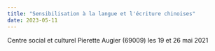 ```yaml
---
title: "Sensibilisation à la langue et l'écriture chinoises"
date: 2023-05-11
---
```


Centre social et culturel Pierette Augier (69009) les 19 et 26 mai 2021
